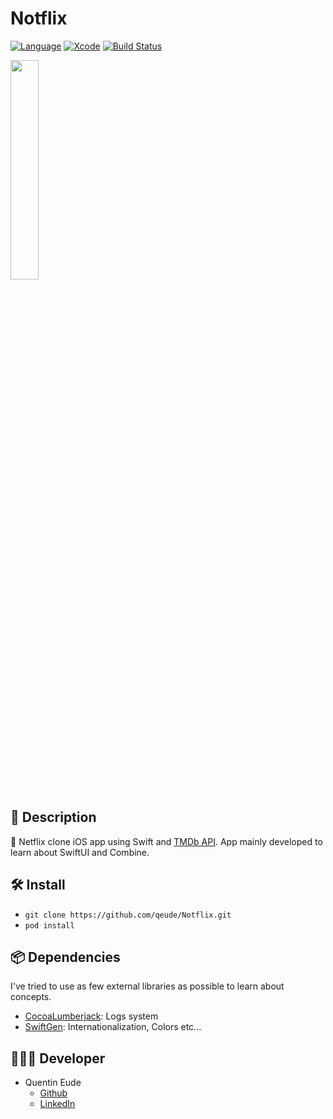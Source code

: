 # Notflix
[![Language](https://img.shields.io/badge/Swift-5.1-brightgreen.svg)](http://swift.org)
[![Xcode](https://img.shields.io/badge/Xcode-11.3.1-brightgreen.svg)](https://developer.apple.com/download/more/)
[![Build Status](https://app.bitrise.io/app/1734c659d04cb40d/status.svg?token=1f6EP2xH-PClzMpxi8cOfQ&branch=develop)](https://app.bitrise.io/app/1734c659d04cb40d)

<img src="demo.gif" height="30%" width="30%">


## 📖 Description
📱 Netflix clone iOS app using Swift and [TMDb API](https://developers.themoviedb.org/3). App mainly developed to learn about SwiftUI and Combine.

## 🛠 Install
* `git clone https://github.com/qeude/Notflix.git`
* `pod install`

## 📦 Dependencies
I've tried to use as few external libraries as possible to learn about concepts.
* [CocoaLumberjack](https://cocoapods.org/pods/CocoaLumberjack): Logs system
* [SwiftGen](https://cocoapods.org/pods/SwiftGen): Internationalization, Colors etc...

## 👨🏻‍💻 Developer
* Quentin Eude
    * [Github](https://github.com/qeude)
    * [LinkedIn](https://www.linkedin.com/in/quentineude/)
